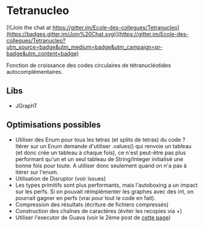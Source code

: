 # Tetranucleo

[![Join the chat at https://gitter.im/Ecole-des-collegues/Tetranucleo](https://badges.gitter.im/Join%20Chat.svg)](https://gitter.im/Ecole-des-collegues/Tetranucleo?utm_source=badge&utm_medium=badge&utm_campaign=pr-badge&utm_content=badge)

Fonction de croissance des codes circulaires de tétranucléotides autocomplémentaires.

## Libs

* JGraphT

## Optimisations possibles

- Utiliser des Enum pour tous les tetras (et splits de tetras) du code ? Itérer sur un Enum demande d'utiliser .values()
  qui renvoie un tableau (et donc crée un tableau à chaque fois), ce n'est peut-être pas plus performant qu'un et un
  seul tableau de String/Integer initialisé une bonne fois pour toute. A utiliser donc seulement quand on n'a pas à
  itérer sur l'enum.
- Utilisation de Disruptor (voir issues)
- Les types primitifs sont plus performants, mais l'autoboxing a un impact sur les perfs.
  Si on pouvait réimplémenter les graphes avec des int, on pourrait gagner en perfs (vrai pour tout le code en fait).
- Compression des résultats (écriture de fichiers compressés)
- Construction des chaînes de caractères (éviter les recopies via +)
- Utiliser l'executor de Guava (voir le 2ème post de [cette page](https://stackoverflow.com/questions/2247734/executorservice-standard-way-to-avoid-to-task-queue-getting-too-full))

